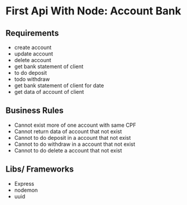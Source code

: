 # First Api With Node: Account Bank

## Requirements

- create account
- update account
- delete account
- get bank statement of client
- to do deposit
- todo withdraw
- get bank statement of client for date
- get data of account of client

## Business Rules

- Cannot exist more of one account with same CPF
- Cannot return data of account that not exist
- Cannot to do deposit in a account that not exist
- Cannot to do withdraw in a account that not exist
- Cannot to do delete a account that not exist

## Libs/ Frameworks

- Express
- nodemon
- uuid
